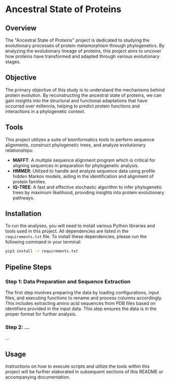 
# Ancestral State of Proteins  
  
## Overview  
  
The "Ancestral State of Proteins" project is dedicated to studying the evolutionary processes of protein metamorphism through phylogenetics. By analyzing the evolutionary lineage of proteins, this project aims to uncover how proteins have transformed and adapted through various evolutionary stages.  
  
## Objective  
  
The primary objective of this study is to understand the mechanisms behind protein evolution. By reconstructing the ancestral state of proteins, we can gain insights into the structural and functional adaptations that have occurred over millennia, helping to predict protein functions and interactions in a phylogenetic context.  
  
## Tools  
  
This project utilizes a suite of bioinformatics tools to perform sequence alignments, construct phylogenetic trees, and analyze evolutionary relationships:  
- **MAFFT**: A multiple sequence alignment program which is critical for aligning sequences in preparation for phylogenetic analysis.  
- **HMMER**: Utilized to handle and analyze sequence data using profile hidden Markov models, aiding in the identification and alignment of protein families.  
- **IQ-TREE**: A fast and effective stochastic algorithm to infer phylogenetic trees by maximum likelihood, providing insights into protein evolutionary pathways.  
  
## Installation  
  
To run the analyses, you will need to install various Python libraries and tools used in this project. All dependencies are listed in the `requirements.txt` file. To install these dependencies, please run the following command in your terminal:  
  
```bash 
pip3 install -r requirements.txt
```   

## Pipeline Steps

### Step 1: Data Preparation and Sequence Extraction

The first step involves preparing the data by loading configurations, input files, and executing functions to rename and process columns accordingly. This includes extracting amino acid sequences from PDB files based on identifiers provided in the input data. This step ensures the data is in the proper format for further analysis.

### Step 2: ...

...

## Usage  
  
Instructions on how to execute scripts and utilize the tools within this project will be further elaborated in subsequent sections of this README or accompanying documentation.
